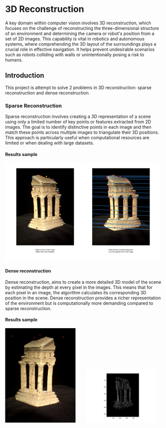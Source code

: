 # 3D Reconstruction

A key domain within computer vision involves 3D reconstruction, which focuses on the challenge of reconstructing the three-dimensional structure of an environment and determining the camera or robot's position from a set of 2D images. This capability is vital in robotics and autonomous systems, where comprehending the 3D layout of the surroundings plays a crucial role in effective navigation. It helps prevent undesirable scenarios such as robots colliding with walls or unintentionally posing a risk to humans.

## Introduction

This project is attempt to solve 2 problems in 3D reconstruction: sparse reconstruction and dense reconstruction.

### Sparse Reconstruction

Sparse reconstruction involves creating a 3D representation of a scene using only a limited number of key points or features extracted from 2D images. The goal is to identify distinctive points in each image and then match these points across multiple images to triangulate their 3D positions. This approach is particularly useful when computational resources are limited or when dealing with large datasets.

#### Results sample

<img src="./result/3.1.2.png" width="500" alt="sparse-reconstruction">

#### Dense reconstruction

Dense reconstruction, aims to create a more detailed 3D model of the scene by estimating the depth at every pixel in the images. This means that for each pixel in an image, the algorithm calculates its corresponding 3D position in the scene. Dense reconstruction provides a richer representation of the environment but is computationally more demanding compared to sparse reconstruction.

#### Results sample

<p>
  <img alt="original" src="./result/original.png" width="45%">
&nbsp; &nbsp; &nbsp; &nbsp;
  <img alt="dense-reconstruction" src="./result/after-rec-3d.jpg" width="45%">
</p>
